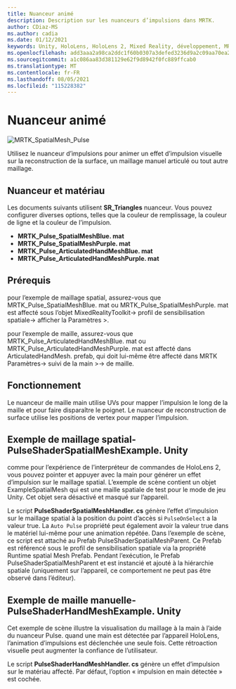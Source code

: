 ```yaml
---
title: Nuanceur animé
description: Description sur les nuanceurs d’impulsions dans MRTK.
author: CDiaz-MS
ms.author: cadia
ms.date: 01/12/2021
keywords: Unity, HoloLens, HoloLens 2, Mixed Reality, développement, MRTK
ms.openlocfilehash: add3aaa2a98ca2ddc1f60b0307a3defed3236d9a2c09aa70ea2d12b2d9638eba
ms.sourcegitcommit: a1c086aa83d381129e62f9d8942f0fc889ffcab0
ms.translationtype: MT
ms.contentlocale: fr-FR
ms.lasthandoff: 08/05/2021
ms.locfileid: "115228382"
---
```

# <a name="pulse-shader"></a>Nuanceur animé

![MRTK_SpatialMesh_Pulse](https://user-images.githubusercontent.com/13754172/68261851-3489e200-fff6-11e9-9f6c-5574a7dd8db7.gif)

Utilisez le nuanceur d’impulsions pour animer un effet d’impulsion visuelle sur la reconstruction de la surface, un maillage manuel articulé ou tout autre maillage.

## <a name="shader-and-material"></a>Nuanceur et matériau

Les documents suivants utilisent **SR_Triangles** nuanceur. Vous pouvez configurer diverses options, telles que la couleur de remplissage, la couleur de ligne et la couleur de l’impulsion.

- **MRTK_Pulse_SpatialMeshBlue. mat** 
- **MRTK_Pulse_SpatialMeshPurple. mat** 
- **MRTK_Pulse_ArticulatedHandMeshBlue. mat** 
- **MRTK_Pulse_ArticulatedHandMeshPurple. mat** 

## <a name="prerequisites"></a>Prérequis

pour l’exemple de maillage spatial, assurez-vous que MRTK_Pulse_SpatialMeshBlue. mat ou MRTK_Pulse_SpatialMeshPurple. mat est affecté sous l’objet MixedRealityToolkit-> profil de sensibilisation spatiale-> afficher la Paramètres >.

pour l’exemple de maille, assurez-vous que MRTK_Pulse_ArticulatedHandMeshBlue. mat ou MRTK_Pulse_ArticulatedHandMeshPurple. mat est affecté dans ArticulatedHandMesh. prefab, qui doit lui-même être affecté dans MRTK Paramètres-> suivi de la main >-> de maille.

## <a name="how-it-works"></a>Fonctionnement

Le nuanceur de maille main utilise UVs pour mapper l’impulsion le long de la maille et pour faire disparaître le poignet. Le nuanceur de reconstruction de surface utilise les positions de vertex pour mapper l’impulsion.

## <a name="spatial-mesh-example---pulseshaderspatialmeshexampleunity"></a>Exemple de maillage spatial-PulseShaderSpatialMeshExample. Unity

comme pour l’expérience de l’interpréteur de commandes de HoloLens 2, vous pouvez pointer et appuyer avec la main pour générer un effet d’impulsion sur le maillage spatial. L’exemple de scène contient un objet ExampleSpatialMesh qui est une maille spatiale de test pour le mode de jeu Unity. Cet objet sera désactivé et masqué sur l’appareil.

Le script **PulseShaderSpatialMeshHandler. cs** génère l’effet d’impulsion sur le maillage spatial à la position du point d’accès si `PulseOnSelect` a la valeur true. La  `Auto Pulse` propriété peut également avoir la valeur true dans le matériel lui-même pour une animation répétée.  Dans l’exemple de scène, ce script est attaché au Prefab PulseShaderSpatialMeshParent.  Ce Prefab est référencé sous le profil de sensibilisation spatiale via la propriété Runtime spatial Mesh Prefab. Pendant l’exécution, le Prefab PulseShaderSpatialMeshParent et est instancié et ajouté à la hiérarchie spatiale (uniquement sur l’appareil, ce comportement ne peut pas être observé dans l’éditeur).

## <a name="hand-mesh-example---pulseshaderhandmeshexampleunity"></a>Exemple de maille manuelle-PulseShaderHandMeshExample. Unity

Cet exemple de scène illustre la visualisation du maillage à la main à l’aide du nuanceur Pulse. quand une main est détectée par l’appareil HoloLens, l’animation d’impulsions est déclenchée une seule fois. Cette rétroaction visuelle peut augmenter la confiance de l’utilisateur. 

Le script **PulseShaderHandMeshHandler. cs** génère un effet d’impulsion sur le matériau affecté. Par défaut, l’option « impulsion en main détectée » est cochée.
